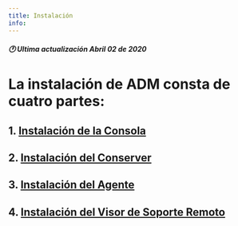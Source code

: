 ```yaml
---
title: Instalación
info:
---
```

##### 🕐 Ultima actualización Abril 02 de 2020


# La instalación de ADM consta de cuatro partes:

## 1. [Instalación de la Consola](https://nats85.github.io/adm/docs/instalacion/consola.html)
## 2. [Instalación del Conserver](https://nats85.github.io/adm/docs/instalacion/conserver.html)
## 3. [Instalación del Agente](https://nats85.github.io/adm/docs/instalacion/agente.html)
## 4. [Instalación del Visor de Soporte Remoto](https://nats85.github.io/adm/docs/instalacion/visor_remoto.html)
